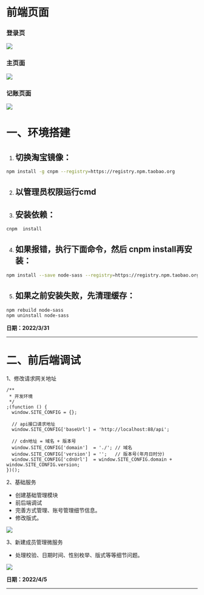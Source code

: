 # 前端页面

### 登录页

![](https://cdn.jsdelivr.net/gh/willxwu/CDN@main/images/202206261014013.png)

### 主页面

![](https://cdn.jsdelivr.net/gh/willxwu/CDN@main/images/202206262008095.png)

### 记账页面

![](https://cdn.jsdelivr.net/gh/willxwu/CDN@main/images/202206262011809.png)

# 一、环境搭建

1. ## 切换淘宝镜像：

  ```bash
  npm install -g cnpm --registry=https://registry.npm.taobao.org
  ```

2. ## 以管理员权限运行cmd

3. ## 安装依赖：

  ```bash
  cnpm  install
  ```

4. ## 如果报错，执行下面命令，然后 cnpm install再安装：

  ```bash
  npm install --save node-sass --registry=https://registry.npm.taobao.org --disturl=https://npm.taobao.org/dist --sass-binary-site=http://npm.taobao.org/mirrors/node-sass
  ```

5. ## 如果之前安装失败，先清理缓存：

  ```bash
  npm rebuild node-sass
  npm uninstall node-sass
  ```

**日期：2022/3/31**

------



# 二、前后端调试

1、修改请求网关地址

```vue
/**
 * 开发环境
 */
;(function () {
  window.SITE_CONFIG = {};

  // api接口请求地址
  window.SITE_CONFIG['baseUrl'] = 'http://localhost:88/api';

  // cdn地址 = 域名 + 版本号
  window.SITE_CONFIG['domain']  = './'; // 域名
  window.SITE_CONFIG['version'] = '';   // 版本号(年月日时分)
  window.SITE_CONFIG['cdnUrl']  = window.SITE_CONFIG.domain + window.SITE_CONFIG.version;
})();
```

2、基础服务

- 创建基础管理模块
- 前后端调试
- 完善方式管理、账号管理细节信息。
- 修改版式。

![](https://cdn.jsdelivr.net/gh/willxwu/CDN@main/images/202204041737051.png)



3、新建成员管理微服务

- 处理校验、日期时间、性别枚举、版式等等细节问题。

![](https://cdn.jsdelivr.net/gh/willxwu/CDN@main/images/202204042123909.png)

**日期：2022/4/5**

------

